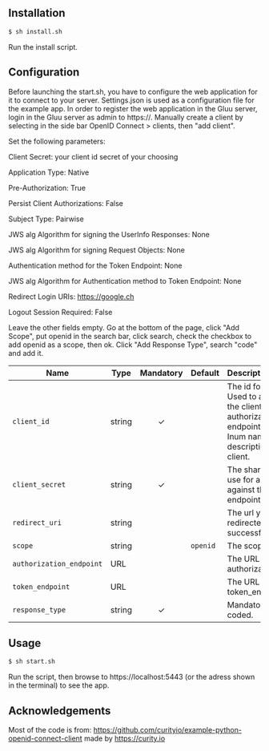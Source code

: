 ## Installation
```bash
$ sh install.sh
```
Run the install script.

## Configuration
Before launching the start.sh, you have to configure the web application for it to connect to your server.
Settings.json is used as a configuration file for the example app.
In order to register the web application in the Gluu server, login in the Gluu server as admin to https://<server IP>. Manually create a client by selecting in the side bar OpenID Connect > clients, then "add client".

Set the following parameters:

  Client Secret: your client id secret of your choosing

  Application Type: Native

  Pre-Authorization: True

  Persist Client Authorizations: False

  Subject Type: Pairwise

  JWS alg Algorithm for signing the UserInfo Responses: None

  JWS alg Algorithm for signing Request Objects: None

  Authentication method for the Token Endpoint: None

  JWS alg Algorithm for Authentication method to Token Endpoint: None

  Redirect Login URIs: https://google.ch

  Logout Session Required: False


Leave the other fields empty.
Go at the bottom of the page, click "Add Scope", put openid in the search bar, click search, check the checkbox to add openid as a scope, then ok.
Click "Add Response Type", search "code" and add it.



Name            | Type    | Mandatory | Default  | Description
----------------| ------- | :-------: | -------- | :---------------
`client_id`     | string  |    ✓      |          | The id for the client. Used to authenticate the client against the authorization server endpoint. It may be the Inum name in the description of the client.
`client_secret` | string  |    ✓      |          | The shared secret to use for authentication against the token endpoint.
`redirect_uri`         | string  |           |  | The url you are redirected to after a successful login.
`scope`         | string  |           | `openid` | The scopes to ask for.
`authorization_endpoint` | URL |     |          | The URL to the authorization_endpoint.
`token_endpoint`| URL     |           |          | The URL to the token_endpoint.
`response_type`        | string  |   ✓       |          | Mandatory, hard coded.

## Usage

```bash
$ sh start.sh
```
Run the script, then browse to https://localhost:5443 (or the adress shown in the terminal) to see the app.

## Acknowledgements
Most of the code is from: https://github.com/curityio/example-python-openid-connect-client made by https://curity.io
